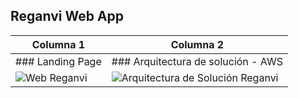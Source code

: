 ## Reganvi Web App

| Columna 1 | Columna 2 |
|-----------|-----------|
| ### Landing Page | ### Arquitectura de solución - AWS |
| ![Web Reganvi](https://reganvi-web-app.s3.amazonaws.com/images/Web_Reganvi_V2.png) | ![Arquitectura de Solución Reganvi](https://reganvi-web-app.s3.amazonaws.com/images/AS_Reganvi.png) |
